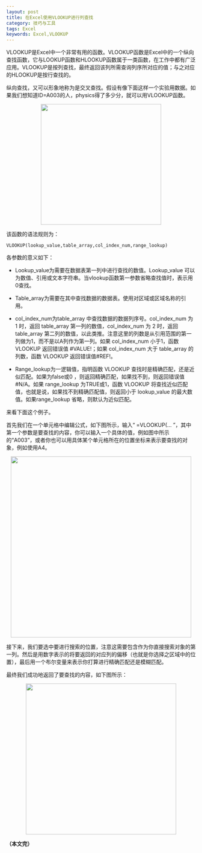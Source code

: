 ```yaml
---
layout: post
title: 在Excel使用VLOOKUP进行列查找
category: 技巧与工具
tags: Excel
keywords: Excel,VLOOKUP
---
```


VLOOKUP是Excel中一个非常有用的函数。VLOOKUP函数是Excel中的一个纵向查找函数，它与LOOKUP函数和HLOOKUP函数属于一类函数，在工作中都有广泛应用。VLOOKUP是按列查找，最终返回该列所需查询列序所对应的值；与之对应的HLOOKUP是按行查找的。

纵向查找，又可以形象地称为是交叉查找。假设有像下面这样一个实验用数据。如果我们想知道ID=A003的人，physics得了多少分，就可以用VLOOKUP函数。

<p align="center">
<img src="https://fzuo.github.io/assets/img/excel/excel10.png" width="320">
</p>

该函数的语法规则为：

```
VLOOKUP(lookup_value,table_array,col_index_num,range_lookup)
```

各参数的意义如下：

- Lookup_value为需要在数据表第一列中进行查找的数值。Lookup_value 可以为数值、引用或文本字符串。当vlookup函数第一参数省略查找值时，表示用0查找。

- Table_array为需要在其中查找数据的数据表。使用对区域或区域名称的引用。

- col_index_num为table_array 中查找数据的数据列序号。col_index_num 为 1 时，返回 table_array 第一列的数值，col_index_num 为 2 时，返回 table_array 第二列的数值，以此类推。注意这里的列数是从引用范围的第一列做为1，而不是以A列作为第一列。如果 col_index_num 小于1，函数 VLOOKUP 返回错误值 #VALUE!；如果 col_index_num 大于 table_array 的列数，函数 VLOOKUP 返回错误值#REF!。

- Range_lookup为一逻辑值，指明函数 VLOOKUP 查找时是精确匹配，还是近似匹配。如果为false或0 ，则返回精确匹配，如果找不到，则返回错误值 #N/A。如果 range_lookup 为TRUE或1，函数 VLOOKUP 将查找近似匹配值，也就是说，如果找不到精确匹配值，则返回小于 lookup_value 的最大数值。如果range_lookup 省略，则默认为近似匹配。

来看下面这个例子。

首先我们在一个单元格中编辑公式，如下图所示，输入“ =VLOOKUP(... ”，其中第一个参数是要查找的内容，你可以输入一个具体的值，例如图中所示的“A003”，或者你也可以用具体某个单元格所在的位置坐标来表示要查找的对象，例如使用A4。

<p align="center">
<img src="https://fzuo.github.io/assets/img/excel/excel11.png" width="480">
</p>

接下来，我们要选中要进行搜索的位置，注意这需要包含作为你直接搜索对象的第一列。然后是用数字表示的将要返回的对应列的偏移（也就是你选择之区域中的位置），最后用一个布尔变量来表示你打算进行精确匹配还是模糊匹配。


最终我们成功地返回了要查找的内容，如下图所示：

<p align="center">
<img src="https://fzuo.github.io/assets/img/excel/excel12.png" width="400">
</p>



**（本文完）**
